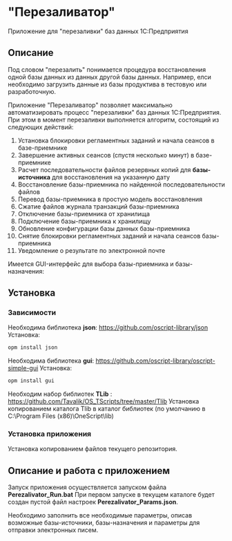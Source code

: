 # "Перезаливатор"
Приложение для "перезаливки" баз данных 1С:Предприятия

## Описание
Под словом "перезалить" понимается процедура восстановления одной базы данных из данных другой базы данных.
Например, елси необходимо загрузить данные из базы продуктива в тестовую или разработочную.

Приложение "Перезаливатор" позволяет максимально автоматизировать процесс "перезаливки" баз данных 1С:Предприятия. 
При этом в момент перезаливки выполняется алгоритм, состоящий из следующих действий:

1. Установка блокировки регламентных заданий и начала сеансов в базе-приемнике
2. Завершение активных сеансов (спустя несколько минут) в базе-приемнике
3. Расчет последовательности файлов резервных копий для **базы-источника** для восстановления на указанную дату
4. Восстановление базы-приемника по найденной последовательности файлов
5. Перевод базы-приемника в простую модель восстановления
6. Сжатие файлов журнала транзакций базы-приемника
7. Отключение базы-приемника от хранилища
8. Подключение базы-приемника к хранилищу
9. Обновление конфигурации базы данных базы-приемника
10. Снятие блокировки регламентных заданий и начала сеансов базы-приемника
11. Уведомление о результате по электронной почте

Имеется GUI-интерфейс для выбора базы-приемника и базы-назначения:


## Установка

### Зависимости  

Необходима библиотека **json**: https://github.com/oscript-library/json
Установка:
``` cmd
opm install json
```

Необходима библиотека **gui**: https://github.com/oscript-library/oscript-simple-gui
Установка:
``` cmd
opm install gui
```

Необходим набор библиотек **TLib** : https://github.com/Tavalik/OS_TScripts/tree/master/Tlib
Установка копированием каталога Tlib в каталог библиотек (по умолчанию в C:\Program Files (x86)\OneScript\lib)

### Установка приложения

Установка копированием файлов текущего репозитория.

## Описание и работа с приложением

Запуск приложения осуществляется запуском файла **Perezalivator_Run.bat**
При первом запуске в текущем каталоге будет создан пустой файл настроек **Perezalivator_Params.json**. 

Необходимо заполнить все необходимые параметры, описав возможные базы-источники, базы-назначения и параметры для отправки электронных писем.

